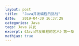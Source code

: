 ```yaml
---
layout: post
title:  "Java并发编程的挑战"
date:   2019-04-30 16:37:28
categories: Java
tags: Java 并发
excerpt: 《Java并发编程的艺术》第一章
mathjax: true
---
```



